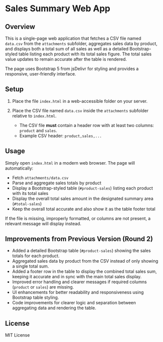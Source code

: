 # Sales Summary Web App

## Overview

This is a single-page web application that fetches a CSV file named `data.csv` from the `attachments` subfolder, aggregates sales data by product, and displays both a total sum of all sales as well as a detailed Bootstrap-styled table listing each product with its total sales figure. The total sales value updates to remain accurate after the table is rendered.

The page uses Bootstrap 5 from jsDelivr for styling and provides a responsive, user-friendly interface.

## Setup

1. Place the file `index.html` in a web-accessible folder on your server.
2. Place the CSV file named `data.csv` inside the `attachments` subfolder relative to `index.html`.
   
   - The CSV file **must** contain a header row with at least two columns: `product` and `sales`.
   - Example CSV header: `product,sales,...`

## Usage

Simply open `index.html` in a modern web browser. The page will automatically:

- Fetch `attachments/data.csv`
- Parse and aggregate sales totals by product
- Display a Bootstrap-styled table (`#product-sales`) listing each product with its total sales
- Display the overall total sales amount in the designated summary area (`#total-sales`)
- Keep the overall total accurate and also show it as the table footer total

If the file is missing, improperly formatted, or columns are not present, a relevant message will display instead.

## Improvements from Previous Version (Round 2)

- Added a detailed Bootstrap table (`#product-sales`) showing the sales totals for each product.
- Aggregated sales data by product from the CSV instead of only showing a single total sum.
- Added a footer row in the table to display the combined total sales sum, keeping it accurate and in sync with the main total sales display.
- Improved error handling and clearer messages if required columns (`product` or `sales`) are missing.
- UI enhancements for better readability and responsiveness using Bootstrap table styling.
- Code improvements for clearer logic and separation between aggregating data and rendering the table.

## License

MIT License